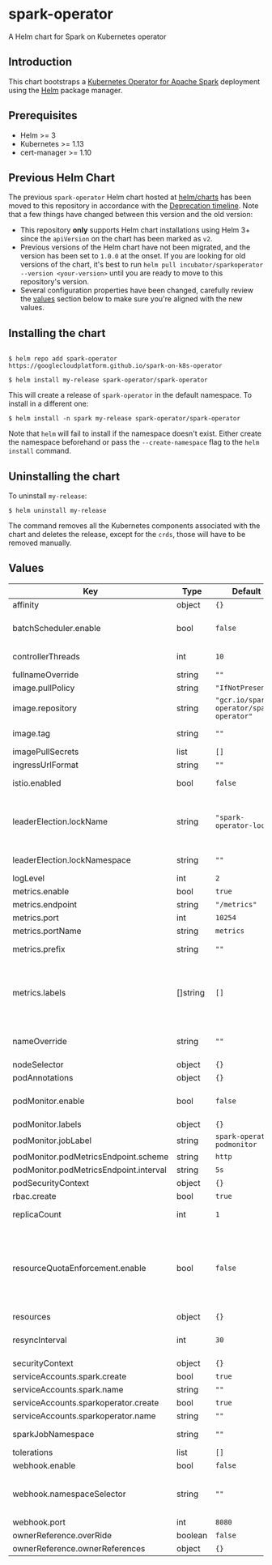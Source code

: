 # spark-operator

A Helm chart for Spark on Kubernetes operator

## Introduction

This chart bootstraps a [Kubernetes Operator for Apache Spark](https://github.com/GoogleCloudPlatform/spark-on-k8s-operator) deployment using the [Helm](https://helm.sh) package manager.

## Prerequisites

- Helm >= 3
- Kubernetes >= 1.13
- cert-manager >= 1.10

## Previous Helm Chart

The previous `spark-operator` Helm chart hosted at [helm/charts](https://github.com/helm/charts) has been moved to this repository in accordance with the [Deprecation timeline](https://github.com/helm/charts#deprecation-timeline). Note that a few things have changed between this version and the old version:

- This repository **only** supports Helm chart installations using Helm 3+ since the `apiVersion` on the chart has been marked as `v2`.
- Previous versions of the Helm chart have not been migrated, and the version has been set to `1.0.0` at the onset. If you are looking for old versions of the chart, it's best to run `helm pull incubator/sparkoperator --version <your-version>` until you are ready to move to this repository's version.
- Several configuration properties have been changed, carefully review the [values](#values) section below to make sure you're aligned with the new values.

## Installing the chart

```shell

$ helm repo add spark-operator https://googlecloudplatform.github.io/spark-on-k8s-operator

$ helm install my-release spark-operator/spark-operator
```

This will create a release of `spark-operator` in the default namespace. To install in a different one:

```shell
$ helm install -n spark my-release spark-operator/spark-operator
```

Note that `helm` will fail to install if the namespace doesn't exist. Either create the namespace beforehand or pass the `--create-namespace` flag to the `helm install` command.

## Uninstalling the chart

To uninstall `my-release`:

```shell
$ helm uninstall my-release
```

The command removes all the Kubernetes components associated with the chart and deletes the release, except for the `crds`, those will have to be removed manually.

## Values

| Key                                    | Type     | Default                                  | Description                                                                                                                                                                                                                                                                                   |
|----------------------------------------|----------|------------------------------------------|-----------------------------------------------------------------------------------------------------------------------------------------------------------------------------------------------------------------------------------------------------------------------------------------------|
| affinity                               | object   | `{}`                                     | Affinity for pod assignment                                                                                                                                                                                                                                                                   |
| batchScheduler.enable                  | bool     | `false`                                  | Enable batch scheduler for spark jobs scheduling. If enabled, users can specify batch scheduler name in spark application                                                                                                                                                                     |
| controllerThreads                      | int      | `10`                                     | Operator concurrency, higher values might increase memory usage                                                                                                                                                                                                                               |
| fullnameOverride                       | string   | `""`                                     | String to override release name                                                                                                                                                                                                                                                               |
| image.pullPolicy                       | string   | `"IfNotPresent"`                         | Image pull policy                                                                                                                                                                                                                                                                             |
| image.repository                       | string   | `"gcr.io/spark-operator/spark-operator"` | Image repository                                                                                                                                                                                                                                                                              |
| image.tag                              | string   | `""`                                     | Overrides the image tag whose default is the chart appVersion.                                                                                                                                                                                                                                |
| imagePullSecrets                       | list     | `[]`                                     | Image pull secrets                                                                                                                                                                                                                                                                            |
| ingressUrlFormat                       | string   | `""`                                     | Ingress URL format                                                                                                                                                                                                                                                                            |
| istio.enabled                          | bool     | `false`                                  | When using `istio`, spark jobs need to run without a sidecar to properly terminate                                                                                                                                                                                                            |
| leaderElection.lockName                | string   | `"spark-operator-lock"`                  | Leader election lock name. Ref: https://github.com/GoogleCloudPlatform/spark-on-k8s-operator/blob/master/docs/user-guide.md#enabling-leader-election-for-high-availability.                                                                                                                   |
| leaderElection.lockNamespace           | string   | `""`                                     | Optionally store the lock in another namespace. Defaults to operator's namespace                                                                                                                                                                                                              |
| logLevel                               | int      | `2`                                      | Set higher levels for more verbose logging                                                                                                                                                                                                                                                    |
| metrics.enable                         | bool     | `true`                                   | Enable prometheus mertic scraping                                                                                                                                                                                                                                                             |
| metrics.endpoint                       | string   | `"/metrics"`                             | Metrics serving endpoint                                                                                                                                                                                                                                                                      |
| metrics.port                           | int      | `10254`                                  | Metrics port                                                                                                                                                                                                                                                                                  |
| metrics.portName                       | string   | `metrics`                                | Metrics port name                                                                                                                                                                                                                                                                             |
| metrics.prefix                         | string   | `""`                                     | Metric prefix, will be added to all exported metrics                                                                                                                                                                                                                                          |
 | metrics.labels                         | []string | `[]`                                     | Metrics labels, will be added to all exported metrics. Operator will look up for values in SparkApp metadata.labels. Some labels (namespace, app_type, app_name, app_version) will get values even if no match was found in app metadata labels.                                              |
| nameOverride                           | string   | `""`                                     | String to partially override `spark-operator.fullname` template (will maintain the release name)                                                                                                                                                                                              |
| nodeSelector                           | object   | `{}`                                     | Node labels for pod assignment                                                                                                                                                                                                                                                                |
| podAnnotations                         | object   | `{}`                                     | Additional annotations to add to the pod                                                                                                                                                                                                                                                      |
| podMonitor.enable                      | bool     | `false`                                  | Submit a prometheus pod monitor for operator's pod. Note that prometheus metrics should be enabled as well.                                                                                                                                                                                   |
| podMonitor.labels                      | object   | `{}`                                     | Pod monitor labels                                                                                                                                                                                                                                                                            |
| podMonitor.jobLabel                    | string   | `spark-operator-podmonitor`              | The label to use to retrieve the job name from                                                                                                                                                                                                                                                |
| podMonitor.podMetricsEndpoint.scheme   | string   | `http`                                   | Prometheus metrics endpoint scheme                                                                                                                                                                                                                                                            |
| podMonitor.podMetricsEndpoint.interval | string   | `5s`                                     | Interval at which metrics should be scraped                                                                                                                                                                                                                                                   |
| podSecurityContext                     | object   | `{}`                                     | Pod security context                                                                                                                                                                                                                                                                          |
| rbac.create                            | bool     | `true`                                   | Create and use `rbac` resources                                                                                                                                                                                                                                                               |
| replicaCount                           | int      | `1`                                      | Desired number of pods, leaderElection will be enabled if this is greater than 1                                                                                                                                                                                                              |
| resourceQuotaEnforcement.enable        | bool     | `false`                                  | Whether to enable the ResourceQuota enforcement for SparkApplication resources. Requires the webhook to be enabled by setting `webhook.enable` to true. Ref: https://github.com/GoogleCloudPlatform/spark-on-k8s-operator/blob/master/docs/user-guide.md#enabling-resource-quota-enforcement. |
| resources                              | object   | `{}`                                     | Pod resource requests and limits                                                                                                                                                                                                                                                              |
| resyncInterval                         | int      | `30`                                     | Operator resync interval. Note that the operator will respond to events (e.g. create, update) unrealted to this setting                                                                                                                                                                       |
| securityContext                        | object   | `{}`                                     | Operator container security context                                                                                                                                                                                                                                                           |
| serviceAccounts.spark.create           | bool     | `true`                                   | Create a service account for spark apps                                                                                                                                                                                                                                                       |
| serviceAccounts.spark.name             | string   | `""`                                     | Optional name for the spark service account                                                                                                                                                                                                                                                   |
| serviceAccounts.sparkoperator.create   | bool     | `true`                                   | Create a service account for the operator                                                                                                                                                                                                                                                     |
| serviceAccounts.sparkoperator.name     | string   | `""`                                     | Optional name for the operator service account                                                                                                                                                                                                                                                |
| sparkJobNamespace                      | string   | `""`                                     | Set this if running spark jobs in a different namespace than the operator                                                                                                                                                                                                                     |
| tolerations                            | list     | `[]`                                     | List of node taints to tolerate                                                                                                                                                                                                                                                               |
| webhook.enable                         | bool     | `false`                                  | Enable webhook server                                                                                                                                                                                                                                                                         |
| webhook.namespaceSelector              | string   | `""`                                     | The webhook server will only operate on namespaces with this label, specified in the form key1=value1,key2=value2. Empty string (default) will operate on all namespaces                                                                                                                      |
| webhook.port                           | int      | `8080`                                   | Webhook service port                                                                                                                                                                                                                                                                          |
| ownerReference.overRide                | boolean  | `false`                                  | Whether to add custom owner references                                                                                                                                                                                                                                                        |
| ownerReference.ownerReferences         | object   | `{}`                                     | Custom owner references                                                                                                                                                                                                                                                                       |
